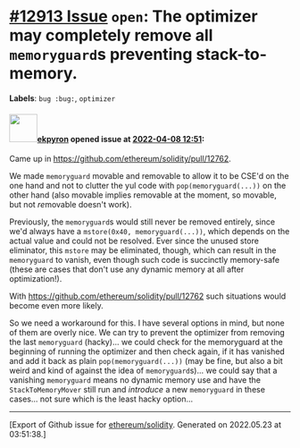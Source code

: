 # [\#12913 Issue](https://github.com/ethereum/solidity/issues/12913) `open`: The optimizer may completely remove all ``memoryguard``s preventing stack-to-memory.
**Labels**: `bug :bug:`, `optimizer`


#### <img src="https://avatars.githubusercontent.com/u/1347491?v=4" width="50">[ekpyron](https://github.com/ekpyron) opened issue at [2022-04-08 12:51](https://github.com/ethereum/solidity/issues/12913):

Came up in https://github.com/ethereum/solidity/pull/12762.

We made ``memoryguard`` movable and removable to allow it to be CSE'd on the one hand and not to clutter the yul code with ``pop(memoryguard(...))`` on the other hand (also movable implies removable at the moment, so movable, but not *re*movable doesn't work).

Previously, the ``memoryguard``s would still never be removed entirely, since we'd always have a ``mstore(0x40, memoryguard(...))``, which depends on the actual value and could not be resolved.
Ever since the unused store eliminator, this ``mstore`` may be eliminated, though, which can result in the ``memoryguard`` to vanish, even though such code is succinctly memory-safe (these are cases that don't use any dynamic memory at all after optimization!).

With https://github.com/ethereum/solidity/pull/12762 such situations would become even more likely.

So we need a workaround for this. I have several options in mind, but none of them are overly nice. We can try to prevent the optimizer from removing the last ``memoryguard`` (hacky)... we could check for the memoryguard at the beginning of running the optimizer and then check again, if it has vanished and add it back as plain ``pop(memoryguard(...))`` (may be fine, but also a bit weird and kind of against the idea of ``memoryguard``s)... we could say that a vanishing ``memoryguard`` means no dynamic memory use and have the ``StackToMemoryMover`` still run and *introduce* a new ``memoryguard`` in these cases... not sure which is the least hacky option...




-------------------------------------------------------------------------------



[Export of Github issue for [ethereum/solidity](https://github.com/ethereum/solidity). Generated on 2022.05.23 at 03:51:38.]
